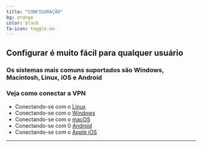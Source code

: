 ```yaml
---
title: "CONFIGURAÇÃO"
bg: orange
color: black
fa-icon: toggle-on
---
```


## Configurar é muito fácil para qualquer usuário

### Os sistemas mais comuns suportados são Windows, Macintosh, Linux, iOS e Android

### Veja como conectar a VPN

- Conectando-se com o [Linux](https://openvpn.net/vpn-server-resources/connecting-to-access-server-with-linux/)
- Conectando-se com o [Windows](https://openvpn.net/vpn-server-resources/connecting-to-access-server-with-windows/)
- Conectando-se com o [macOS](https://openvpn.net/vpn-server-resources/connecting-to-access-server-with-macos/)
- Conectando-se com 0 [Android](https://openvpn.net/vpn-server-resources/connecting-to-access-server-with-android/)
- Conectando-se com o [Apple iOS](https://openvpn.net/vpn-server-resources/connecting-to-access-server-with-apple-ios/)

-------------------------
